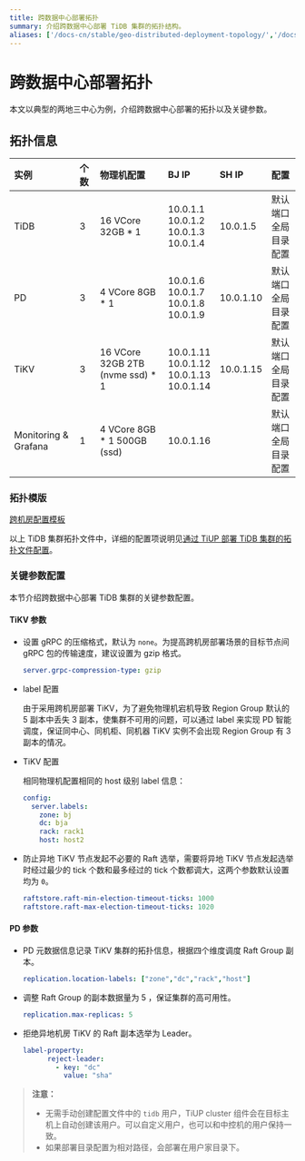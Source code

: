 ```yaml
---
title: 跨数据中心部署拓扑
summary: 介绍跨数据中心部署 TiDB 集群的拓扑结构。
aliases: ['/docs-cn/stable/geo-distributed-deployment-topology/','/docs-cn/v4.0/geo-distributed-deployment-topology/','/zh/tidb/v4.0/geo-redundancy-deployment/']
---
```


# 跨数据中心部署拓扑

本文以典型的两地三中心为例，介绍跨数据中心部署的拓扑以及关键参数。

## 拓扑信息

|实例 | 个数 | 物理机配置 | BJ IP | SH IP |配置 |
| :-- | :-- | :-- | :-- | :-- | :-- |
| TiDB |3 | 16 VCore 32GB * 1 | 10.0.1.1 <br/> 10.0.1.2 <br/> 10.0.1.3 <br/> 10.0.1.4 | 10.0.1.5 | 默认端口 <br/>  全局目录配置 |
| PD | 3 | 4 VCore 8GB * 1 |10.0.1.6 <br/> 10.0.1.7 <br/> 10.0.1.8 <br/> 10.0.1.9 | 10.0.1.10 | 默认端口 <br/> 全局目录配置 |
| TiKV | 3 | 16 VCore 32GB 2TB (nvme ssd) * 1 | 10.0.1.11 <br/> 10.0.1.12 <br/> 10.0.1.13 <br/> 10.0.1.14 | 10.0.1.15 | 默认端口 <br/> 全局目录配置 |
| Monitoring & Grafana | 1 | 4 VCore 8GB * 1 500GB (ssd) | 10.0.1.16 || 默认端口 <br/> 全局目录配置 |

### 拓扑模版

[跨机房配置模板](https://github.com/pingcap/docs-cn/blob/release-4.0/config-templates/geo-redundancy-deployment.yaml)

以上 TiDB 集群拓扑文件中，详细的配置项说明见[通过 TiUP 部署 TiDB 集群的拓扑文件配置](/tiup/tiup-cluster-topology-reference.md)。

### 关键参数配置

本节介绍跨数据中心部署 TiDB 集群的关键参数配置。

#### TiKV 参数

- 设置 gRPC 的压缩格式，默认为 `none`。为提高跨机房部署场景的目标节点间 gRPC 包的传输速度，建议设置为 gzip 格式。

    ```yaml
    server.grpc-compression-type: gzip
    ```

- label 配置

    由于采用跨机房部署 TiKV，为了避免物理机宕机导致 Region Group 默认的 5 副本中丢失 3 副本，使集群不可用的问题，可以通过 label 来实现 PD 智能调度，保证同中心、同机柜、同机器 TiKV 实例不会出现 Region Group 有 3 副本的情况。

- TiKV 配置

    相同物理机配置相同的 host 级别 label 信息：

    ```yaml
    config:
      server.labels:
        zone: bj
        dc: bja
        rack: rack1
        host: host2
    ```

- 防止异地 TiKV 节点发起不必要的 Raft 选举，需要将异地 TiKV 节点发起选举时经过最少的 tick 个数和最多经过的 tick 个数都调大，这两个参数默认设置均为 `0`。

    ```yaml
    raftstore.raft-min-election-timeout-ticks: 1000
    raftstore.raft-max-election-timeout-ticks: 1020
    ```

#### PD 参数

- PD 元数据信息记录 TiKV 集群的拓扑信息，根据四个维度调度 Raft Group 副本。

    ```yaml
    replication.location-labels: ["zone","dc","rack","host"]
    ```

- 调整 Raft Group 的副本数据量为 5 ，保证集群的高可用性。

    ```yaml
    replication.max-replicas: 5
    ```

- 拒绝异地机房 TiKV 的 Raft 副本选举为 Leader。

    ```yaml
    label-property:
          reject-leader:
            - key: "dc"
              value: "sha"
    ```

> **注意：**
>
> - 无需手动创建配置文件中的 `tidb` 用户，TiUP cluster 组件会在目标主机上自动创建该用户。可以自定义用户，也可以和中控机的用户保持一致。
> - 如果部署目录配置为相对路径，会部署在用户家目录下。
